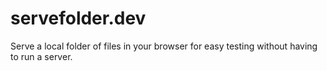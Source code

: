 # servefolder.dev
Serve a local folder of files in your browser for easy testing without having to run a server.
